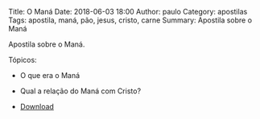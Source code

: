 Title: O Maná
Date: 2018-06-03 18:00
Author: paulo
Category: apostilas
Tags: apostila, maná, pão, jesus, cristo, carne
Summary: Apostila sobre o Maná

Apostila sobre o Maná.

Tópicos:

- O que era o Maná
- Qual a relação do Maná com Cristo?


- [Download](https://www.dropbox.com/s/gidrl0lijyht2gu/O%20Man%C3%A1.pdf?dl=1)